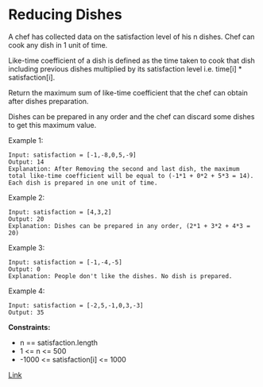 # Reducing Dishes

A chef has collected data on the satisfaction level of his n dishes. Chef can cook any dish in 1 unit of time.

Like-time coefficient of a dish is defined as the time taken to cook that dish including previous dishes multiplied by
its satisfaction level i.e. time[i] * satisfaction[i].

Return the maximum sum of like-time coefficient that the chef can obtain after dishes preparation.

Dishes can be prepared in any order and the chef can discard some dishes to get this maximum value.

Example 1:

```
Input: satisfaction = [-1,-8,0,5,-9]
Output: 14
Explanation: After Removing the second and last dish, the maximum total like-time coefficient will be equal to (-1*1 + 0*2 + 5*3 = 14).
Each dish is prepared in one unit of time.
```

Example 2:

```
Input: satisfaction = [4,3,2]
Output: 20
Explanation: Dishes can be prepared in any order, (2*1 + 3*2 + 4*3 = 20)
```

Example 3:

```
Input: satisfaction = [-1,-4,-5]
Output: 0
Explanation: People don't like the dishes. No dish is prepared.
```

Example 4:

```
Input: satisfaction = [-2,5,-1,0,3,-3]
Output: 35
```

**Constraints:**

- n == satisfaction.length
- 1 <= n <= 500
- -1000 <= satisfaction[i] <= 1000

[Link](https://leetcode.com/problems/reducing-dishes/)
